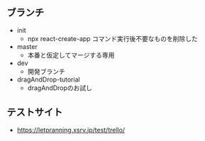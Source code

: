 ## ブランチ
 - init
   - npx react-create-app コマンド実行後不要なものを削除した
- master
   - 本番と仮定してマージする専用
- dev
   - 開発ブランチ
- dragAndDrop-tutorial
   - dragAndDropのお試し

## テストサイト
 - https://letpranning.xsrv.jp/test/trello/
